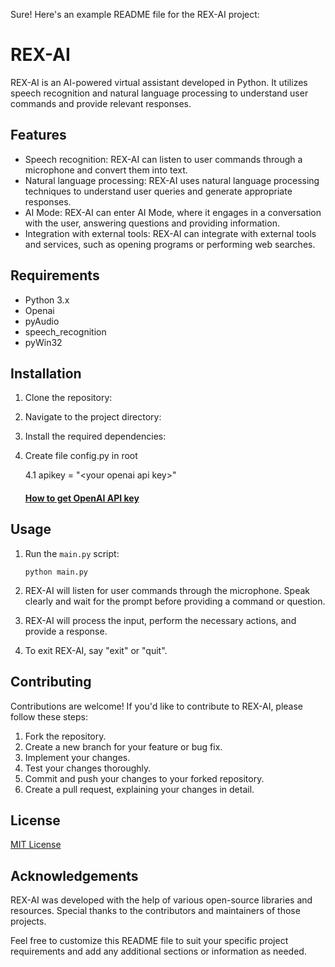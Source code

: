 Sure! Here's an example README file for the REX-AI project:

# REX-AI

REX-AI is an AI-powered virtual assistant developed in Python. It utilizes speech recognition and natural language processing to understand user commands and provide relevant responses.

## Features

- Speech recognition: REX-AI can listen to user commands through a microphone and convert them into text.
- Natural language processing: REX-AI uses natural language processing techniques to understand user queries and generate appropriate responses.
- AI Mode: REX-AI can enter AI Mode, where it engages in a conversation with the user, answering questions and providing information.
- Integration with external tools: REX-AI can integrate with external tools and services, such as opening programs or performing web searches.

## Requirements

- Python 3.x
- Openai
- pyAudio
- speech_recognition
- pyWin32

## Installation

1. Clone the repository:

2. Navigate to the project directory:

3. Install the required dependencies:
4. Create file config.py in root
   
   4.1 apikey = "&lt;your openai api key&gt;"
  
    #### [How to get OpenAI API key](https://platform.openai.com/account/api-keys)

## Usage

1. Run the `main.py` script:

   ```
   python main.py
   ```

2. REX-AI will listen for user commands through the microphone. Speak clearly and wait for the prompt before providing a command or question.

3. REX-AI will process the input, perform the necessary actions, and provide a response.

4. To exit REX-AI, say "exit" or "quit".

## Contributing

Contributions are welcome! If you'd like to contribute to REX-AI, please follow these steps:

1. Fork the repository.
2. Create a new branch for your feature or bug fix.
3. Implement your changes.
4. Test your changes thoroughly.
5. Commit and push your changes to your forked repository.
6. Create a pull request, explaining your changes in detail.

## License

[MIT License](LICENSE)

## Acknowledgements

REX-AI was developed with the help of various open-source libraries and resources. Special thanks to the contributors and maintainers of those projects.

Feel free to customize this README file to suit your specific project requirements and add any additional sections or information as needed.
